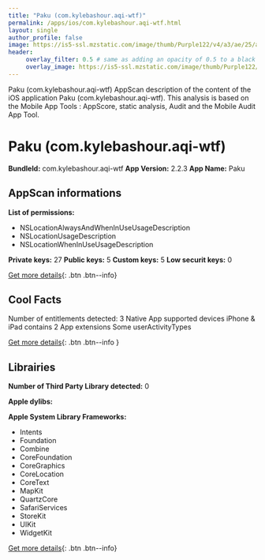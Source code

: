 ```yaml
---
title: "Paku (com.kylebashour.aqi-wtf)"
permalink: /apps/ios/com.kylebashour.aqi-wtf.html
layout: single
author_profile: false
image: https://is5-ssl.mzstatic.com/image/thumb/Purple122/v4/a3/ae/25/a3ae25c0-c9d9-88e2-aa16-a3984df6a146/AppIcon-0-1x_U007emarketing-0-7-0-85-220.png/512x512bb.jpg
header: 
     overlay_filter: 0.5 # same as adding an opacity of 0.5 to a black background
     overlay_image: https://is5-ssl.mzstatic.com/image/thumb/Purple122/v4/a3/ae/25/a3ae25c0-c9d9-88e2-aa16-a3984df6a146/AppIcon-0-1x_U007emarketing-0-7-0-85-220.png/512x512bb.jpg
---
```

Paku (com.kylebashour.aqi-wtf) AppScan description of the content of the iOS application Paku (com.kylebashour.aqi-wtf). This analysis is based on the Mobile App Tools : AppScore, static analysis, Audit and the Mobile Audit App Tool.

# Paku (com.kylebashour.aqi-wtf)

**BundleId:** com.kylebashour.aqi-wtf
**App Version:** 2.2.3
**App Name:** Paku


## AppScan informations 

**List of permissions:** 
- NSLocationAlwaysAndWhenInUseUsageDescription
- NSLocationUsageDescription
- NSLocationWhenInUseUsageDescription
  
  
**Private keys:** 27
**Public keys:** 5
**Custom keys:** 5
**Low securit keys:** 0
  
[Get more details](/pricing.html){: .btn .btn--info}

## Cool Facts

Number of entitlements detected: 3
Native App
supported devices iPhone & iPad
contains 2 App extensions
Some userActivityTypes
  
[Get more details](/pricing.html){: .btn .btn--info }

## Librairies 
**Number of Third Party Library detected:** 0


**Apple dylibs:**


**Apple System Library Frameworks:**
- Intents
- Foundation
- Combine
- CoreFoundation
- CoreGraphics
- CoreLocation
- CoreText
- MapKit
- QuartzCore
- SafariServices
- StoreKit
- UIKit
- WidgetKit


  
[Get more details](/pricing.html){: .btn .btn--info}

